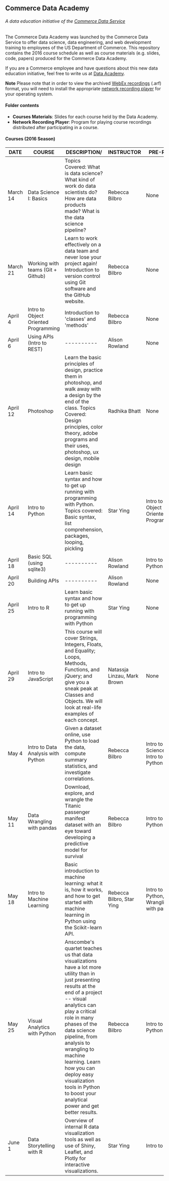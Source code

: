 ## Commerce Data Academy
###### *A data education initiative of the [Commerce Data Service](https://commerce.gov/dataservice)*

The Commerce Data Academy was launched by the Commerce Data Service to offer data science, data engineering, and web development training to employees of the US Department of Commerce.  This repository contains the 2016 course schedule as well as course materials (e.g. slides, code, papers) produced for the Commerce Data Academy.

If you are a Commerce employee and have questions about this new data education initiative, feel free to write us at [Data Academy](mailto:DataAcademy@doc.gov).


**Note** Please note that in order to view the archived [WebEx recordings](https://www.webex.com/play-webex-recording.html) (.arf) format, you will need to install the appropriate [network recording player](https://github.com/CommerceDataService/Commerce_Data_Academy_Courses/tree/master/Network%20Recording%20Player) for your operating system.


#### Folder contents
- **Courses Materials**: Slides for each course held by the Data Academy.
- **Network Recording Player**: Program for playing course recordings distributed after participating in a course.


#### Courses (2016 Season)
|DATE |COURSE   |DESCRIPTION/      |INSTRUCTOR | PRE-REQS |
|----------|----------|----------|----------|----------|
|March 14 |Data Science I: Basics|Topics Covered: What is data science? What kind of work do data scientists do? How are data products made? What is the data science pipeline?|Rebecca Bilbro|None|
|March 21|Working with teams (Git + Github)|Learn to work effectively on a data team and never lose your project again! Introduction to version control using Git software and the GitHub website.|Rebecca Bilbro|None|
|April 4|Intro to Object Oriented Programming|Introduction to 'classes' and 'methods'|Rebecca Bilbro|None|
|April 6|Using APIs (Intro to REST)|----------|Alison Rowland|None|
|April 12|Photoshop|Learn the basic principles of design, practice them in photoshop, and walk away with a design by the end of the class. Topics Covered: Design principles, color theory, adobe programs and their uses, photoshop, ux design, mobile design|Radhika Bhatt|None|
|April 14|Intro to Python|Learn basic syntax and how to get up running with programming with Python. Topics covered: Basic syntax, list comprehension, packages, looping, pickling |Star Ying|Intro to Object Oriented Programming|
|April 18|Basic SQL (using sqlite3)|----------|Alison Rowland|Intro to Python|
|April 20|Building APIs|----------|Alison Rowland|None|
|April 25|Intro to R|Learn basic syntax and how to get up running with programming with Python|Star Ying|None|
|April 29|Intro to JavaScript|This course will cover Strings, Integers, Floats, and Equality; Loops, Methods, Functions, and jQuery; and give you a sneak peak at Classes and Objects. We will look at real-life examples of each concept.|Natassja Linzau, Mark Brown|None|
|May 4|Intro to Data Analysis with Python|Given a dataset online, use Python to load the data, compute summary statistics, and investigate correlations.|Rebecca Bilbro|Intro to Data Science, Intro to Python|
|May 11|Data Wrangling with pandas|Download, explore, and wrangle the Titanic passenger manifest dataset with an eye toward developing a predictive model for survival|Rebecca Bilbro|Intro to Python|
|May 18|Intro to Machine Learning|Basic introduction to machine learning: what it is, how it works, and how to get started with machine learning in Python using the Scikit-learn API.|Rebecca Bilbro, Star Ying|Intro to Python, Data Wrangling with pandas|
|May 25|Visual Analytics with Python|Anscombe's quartet teaches us that data visualizations have a lot more utility than in just presenting results at the end of a project -- visual analytics can play a critical role in many phases of the data science pipeline, from analysis to wrangling to machine learning. Learn how you can deploy easy visualization tools in Python to boost your analytical power and get better results.|Rebecca Bilbro|Intro to Python|
|June 1|Data Storytelling with R|Overview of internal R data visualization tools as well as use of Shiny, Leaflet, and Plotly for interactive visualizations.|Star Ying|Intro to R|
